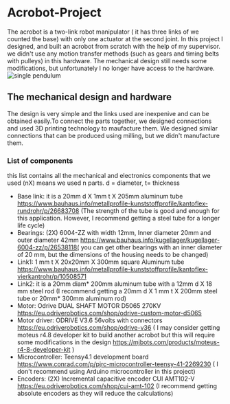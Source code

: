 # Acrobot-Project
The acrobot is a two-link robot manipulator ( it has three links of we counted the base) with only one actuator at the second joint. In this project I designed, and built an acrobot from scratch with the help of my supervisor. we didn't use any motion transfer methods (such as gears and timing belts with pulleys) in this hardware. The mechanical design still needs some modifications, but unfortunately I no longer have access to the hardware.
![single pendulum](https://user-images.githubusercontent.com/71582409/146194395-43920c1b-1a6a-46b7-b8a7-24f519d4942c.PNG)

## The mechanical design and hardware
The design is very simple and the links used are inexpenive and can be obtained easily.To connect the parts together, we designed connections and used 3D printing technology to maufacture them. We designed similar connections that can be produced using milling, but we didn't manufacture them.
### List of components 
this list contains all the mechanical and electronics components that we used (nX) means we used n parts. d = diameter, t= thickness
* Base link: it is a 20mm d X 1mm t X 205mm aluminum tube  https://www.bauhaus.info/metallprofile-kunststoffprofile/kantoflex-rundrohr/p/26683708 (The strength of the tube is good and enough for this application. However, I recommend getting a steel tube for a longer life cycle) 
* Bearings: (2X) 6004-ZZ with width 12mm, Inner diameter 20mm and outer diameter 42mm https://www.bauhaus.info/kugellager/kugellager-6004-zz/p/26538118( you can get other bearings with an inner diameter of 20 mm, but the dimensions of the housing needs to be changed)
* Link1: 1 mm t X 20x20mm X 300mm square Aluminum tube https://www.bauhaus.info/metallprofile-kunststoffprofile/kantoflex-vierkantrohr/p/10508571 
* Link2: it is a 20mm diam* 200mm aluminum tube with a 12mm d X 18 mm steel rod (I recommend getting a 20mm d X 1 mm t X 200mm steel tube or 20mm* 300mm aluminum rod) 
* Motor: Odrive DUAL SHAFT MOTOR D5065 270KV https://eu.odriverobotics.com/shop/odrive-custom-motor-d5065
* Motor driver: ODRIVE V3.6 56volts with connectors https://eu.odriverobotics.com/shop/odrive-v36 ( I may consider getting moteus r4.8 developer kit to build another acrobot but this will require some modifications in the design https://mjbots.com/products/moteus-r4-8-developer-kit )
* Microcontroller: Teensy4.1 development board https://www.conrad.com/p/pjrc-microcontroller-teensy-41-2269230 ( I don't recommend using Arduino microcontroller in this project)
* Encoders: (2X) Incremental capacitive encoder CUI AMT102-V https://eu.odriverobotics.com/shop/cui-amt-102 (I recommend getting absolute encoders as they will reduce the calculations)

